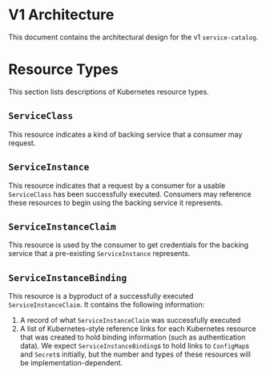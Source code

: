 # V1 Architecture

This document contains the architectural design for the v1 `service-catalog`.

# Resource Types

This section lists descriptions of Kubernetes resource types.

## `ServiceClass`

This resource indicates a kind of backing service that a consumer may request.

## `ServiceInstance`

This resource indicates that a request by a consumer for a usable `ServiceClass`
has been successfully executed. Consumers may reference these resources to
begin using the backing service it represents.

## `ServiceInstanceClaim`

This resource is used by the consumer to get credentials for the backing service
that a pre-existing `ServiceInstance` represents.

## `ServiceInstanceBinding`

This resource is a byproduct of a successfully executed `ServiceInstanceClaim`.
It contains the following information:

1. A record of what `ServiceInstanceClaim` was successfully executed
1. A list of Kubernetes-style reference links for each Kubernetes resource
   that was created to hold binding information (such as authentication data).
   We expect `ServiceInstanceBinding`s to hold links to `ConfigMap`s and
   `Secret`s initially, but the number and types of these resources will be
   implementation-dependent.
